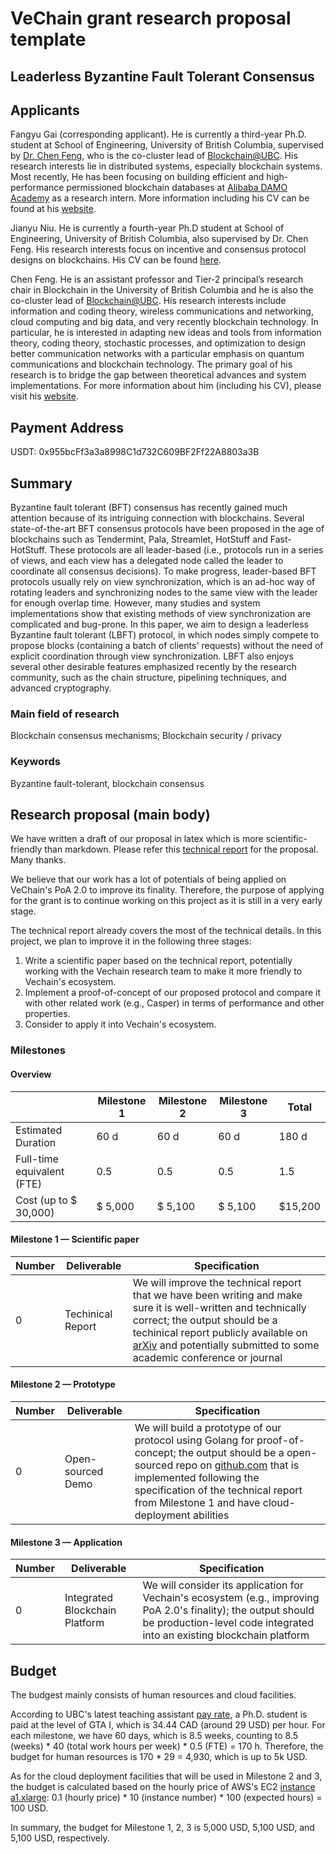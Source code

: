 # VeChain grant research proposal template

## Leaderless Byzantine Fault Tolerant Consensus

## Applicants

Fangyu Gai (corresponding applicant). He is currently a third-year Ph.D. student at School of Engineering, University of British Columbia, supervised by [Dr. Chen Feng](https://people.ok.ubc.ca/cfeng01/index.html), who is the co-cluster lead of [Blockchain@UBC](https://blockchain.ubc.ca/). His research interests lie in distributed systems, especially blockchain systems. Most recently, He has been focusing on building efficient and high-performance permissioned blockchain databases at [Alibaba DAMO Academy](https://damo.alibaba.com/) as a research intern. More information including his CV can be found at his [website](https://fangyugai.me/).

Jianyu Niu. He is currently a fourth-year Ph.D student at School of Engineering, University of British Columbia, also supervised by Dr. Chen Feng. His research interests focus on incentive and consensus protocol designs on blockchains. His CV can be found [here](https://fangyugai.me/files/JiangyuNiu_CV.pdf).

Chen Feng. He is an assistant professor and Tier-2 principal’s research chair in Blockchain in the University of British Columbia and he is also the co-cluster lead of [Blockchain@UBC](https://blockchain.ubc.ca/). His research interests include information and coding theory, wireless communications and networking, cloud computing and big data, and very recently blockchain technology. In particular, he is interested in adapting new ideas and tools from information theory, coding theory, stochastic processes, and optimization to design better communication networks with a particular emphasis on quantum communications and blockchain technology. The primary goal of his research is to bridge the gap between theoretical advances and system implementations. For more information about him (including his CV), please visit his [website](https://people.ok.ubc.ca/cfeng01/index.html).

## Payment Address

USDT: 0x955bcFf3a3a8998C1d732C609BF2Ff22A8803a3B

## Summary

Byzantine fault tolerant (BFT) consensus has recently gained much attention because of its intriguing connection with blockchains. Several state-of-the-art BFT consensus protocols have been proposed in the age of blockchains such as Tendermint, Pala, Streamlet, HotStuff and Fast-HotStuff. These protocols are all leader-based (i.e., protocols run in a series of views, and each view has a delegated node called the leader to coordinate all consensus decisions). To make progress, leader-based BFT protocols usually rely on view synchronization, which is an ad-hoc way of rotating leaders and synchronizing nodes to the same view with the leader for enough overlap time. However, many studies and system implementations show that existing methods of view synchronization are complicated and bug-prone. In this paper, we aim to design a leaderless Byzantine fault tolerant (LBFT) protocol, in which nodes simply compete to propose blocks (containing a batch of clients' requests) without the need of explicit coordination through view synchronization. LBFT also enjoys several other desirable features emphasized recently by the research community, such as the chain structure, pipelining techniques, and advanced cryptography.

### Main field of research

Blockchain consensus mechanisms; Blockchain security / privacy

### Keywords

Byzantine fault-tolerant, blockchain consensus

## Research proposal (main body)

We have written a draft of our proposal in latex which is more scientific-friendly than markdown. Please refer this [technical report](https://fangyugai.me/files/Leaderless_Byzantine_fault_tolerant_consensus.pdf) for the proposal. Many thanks.

We believe that our work has a lot of potentials of being applied on VeChain's PoA 2.0 to improve its finality. Therefore, the purpose of applying for the grant is to continue working on this project as it is still in a very early stage.

The technical report already covers the most of the technical details. In this project, we plan to improve it in the following three stages:
1. Write a scientific paper based on the technical report, potentially working with the Vechain research team to make it more friendly to Vechain's ecosystem.
2. Implement a proof-of-concept of our proposed protocol and compare it with other related work (e.g., Casper) in terms of performance and other properties.
3. Consider to apply it into Vechain's ecosystem.

### Milestones

#### Overview

|  | Milestone 1 | Milestone 2 |  Milestone 3 | Total |
| - | - |- | - | - |
| Estimated Duration | 60 d | 60 d | 60 d | 180 d |
| Full-time equivalent (FTE) | 0.5 | 0.5 | 0.5 | 1.5 |
| Cost (up to $ 30,000) | $ 5,000 | $ 5,100 | $ 5,100 | $15,200 |

#### Milestone 1 — Scientific paper

| Number | Deliverable | Specification |
|-|-|-|
| 0 | Techinical Report | We will improve the technical report that we have been writing and make sure it is well-written and technically correct; the output should be a techinical report publicly available on [arXiv](https://arxiv.org/) and potentially submitted to some academic conference or journal |

#### Milestone 2  —  Prototype
| Number | Deliverable | Specification |
|-|-|-|
| 0 | Open-sourced Demo | We will build a prototype of our protocol using Golang for proof-of-concept; the output should be a open-sourced repo on [github.com](https://github.com/) that is implemented following the specification of the technical report from Milestone 1 and have cloud-deployment abilities |

#### Milestone 3  —  Application
| Number | Deliverable | Specification |
|-|-|-|
| 0 | Integrated Blockchain Platform | We will consider its application for Vechain's ecosystem (e.g., improving PoA 2.0's finality); the output should be production-level code integrated into an existing blockchain platform |

## Budget

The budgest mainly consists of human resources and cloud facilities.

According to UBC's latest teaching assistant [pay rate](https://cupe2278.ca/how-we-help/pay-rates/), a Ph.D. student is paid at the level of GTA I, which is 34.44 CAD (around 29 USD) per hour. For each milestone, we have 60 days, which is 8.5 weeks, counting to 8.5 (weeks) * 40 (total work hours per week) * 0.5 (FTE) = 170 h. Therefore, the budget for human resources is 170 * 29 = 4,930, which is up to 5k USD.

As for the cloud deployment facilities that will be used in Milestone 2 and 3, the budget is calculated based on the hourly price of AWS's EC2 [instance a1.xlarge](https://aws.amazon.com/ec2/pricing/on-demand/):
0.1 (hourly price) * 10 (instance number) * 100 (expected hours) = 100 USD.

In summary, the budget for Milestone 1, 2, 3 is 5,000 USD, 5,100 USD, and 5,100 USD, respectively.
